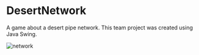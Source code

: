# DesertNetwork
A game about a desert pipe network. This team project was created using Java Swing.

![network](https://github.com/DemeterAbelBence/DesertNetwork/assets/124840546/bc8e879e-c3fc-4794-a623-baa6a043572e)
